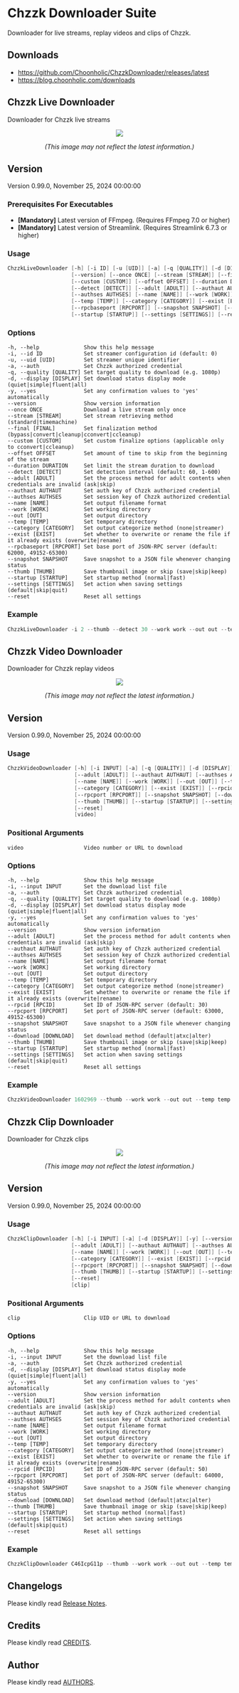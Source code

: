 # Chzzk Downloader Suite
Downloader for live streams, replay videos and clips of Chzzk.

## Downloads
* https://github.com/Choonholic/ChzzkDownloader/releases/latest
* https://blog.choonholic.com/downloads

## Chzzk Live Downloader
Downloader for Chzzk live streams

<div style='text-align: center'>
<img src='img/screenshots/screenshot_chzzklivemanager.png' />
<p><i>(This image may not reflect the latest information.)</i></p>
</div>

## Version
Version 0.99.0, November 25, 2024 00:00:00

### Prerequisites For Executables
* **[Mandatory]** Latest version of FFmpeg. (Requires FFmpeg 7.0 or higher)
* **[Mandatory]** Latest version of Streamlink. (Requires Streamlink 6.7.3 or higher)

### Usage
```powershell
ChzzkLiveDownloader [-h] [-i ID] [-u [UID]] [-a] [-q [QUALITY]] [-d [DISPLAY]] [-y]
                    [--version] [--once ONCE] [--stream [STREAM]] [--final [FINAL]]
                    [--custom [CUSTOM]] [--offset OFFSET] [--duration DURATION]
                    [--detect [DETECT]] [--adult [ADULT]] [--authaut AUTHAUT]
                    [--authses AUTHSES] [--name [NAME]] [--work [WORK]] [--out [OUT]]
                    [--temp [TEMP]] [--category [CATEGORY]] [--exist [EXIST]]
                    [--rpcbaseport [RPCPORT]] [--snapshot SNAPSHOT] [--thumb [THUMB]]
                    [--startup [STARTUP]] [--settings [SETTINGS]] [--reset]
```

### Options
```
-h, --help              Show this help message
-i, --id ID             Set streamer configuration id (default: 0)
-u, --uid [UID]         Set streamer unique identifier
-a, --auth              Set Chzzk authorized credential
-q, --quality [QUALITY] Set target quality to download (e.g. 1080p)
-d, --display [DISPLAY] Set download status display mode (quiet|simple|fluent|all)
-y, --yes               Set any confirmation values to 'yes' automatically
--version               Show version information
--once ONCE             Download a live stream only once
--stream [STREAM]       Set stream retrieving method (standard|timemachine)
--final [FINAL]         Set finalization method (bypass|convert|cleanup|cconvert|ccleanup)
--custom [CUSTOM]       Set custom finalize options (applicable only to cconvert|ccleanup)
--offset OFFSET         Set amount of time to skip from the beginning of the stream
--duration DURATION     Set limit the stream duration to download
--detect [DETECT]       Set detection interval (default: 60, 1-600)
--adult [ADULT]         Set the process method for adult contents when credentials are invalid (ask|skip)
--authaut AUTHAUT       Set auth key of Chzzk authorized credential
--authses AUTHSES       Set session key of Chzzk authorized credential
--name [NAME]           Set output filename format
--work [WORK]           Set working directory
--out [OUT]             Set output directory
--temp [TEMP]           Set temporary directory
--category [CATEGORY]   Set output categorize method (none|streamer)
--exist [EXIST]         Set whether to overwrite or rename the file if it already exists (overwrite|rename)
--rpcbaseport [RPCPORT] Set base port of JSON-RPC server (default: 62000, 49152-65300)
--snapshot SNAPSHOT     Save snapshot to a JSON file whenever changing status
--thumb [THUMB]         Save thumbnail image or skip (save|skip|keep)
--startup [STARTUP]     Set startup method (normal|fast)
--settings [SETTINGS]   Set action when saving settings (default|skip|quit)
--reset                 Reset all settings
```

### Example
```powershell
ChzzkLiveDownloader -i 2 --thumb --detect 30 --work work --out out --temp temp
```

## Chzzk Video Downloader
Downloader for Chzzk replay videos

<div style='text-align: center'>
<img src='img/screenshots/screenshot_chzzkvideomanager.png' />
<p><i>(This image may not reflect the latest information.)</i></p>
</div>

## Version
Version 0.99.0, November 25, 2024 00:00:00

### Usage
```powershell
ChzzkVideoDownloader [-h] [-i INPUT] [-a] [-q [QUALITY]] [-d [DISPLAY]] [-y] [--version]
                     [--adult [ADULT]] [--authaut AUTHAUT] [--authses AUTHSES]
                     [--name [NAME]] [--work [WORK]] [--out [OUT]] [--temp [TEMP]]
                     [--category [CATEGORY]] [--exist [EXIST]] [--rpcid [RPCID]]
                     [--rpcport [RPCPORT]] [--snapshot SNAPSHOT] [--download [DOWNLOAD]]
                     [--thumb [THUMB]] [--startup [STARTUP]] [--settings [SETTINGS]]
                     [--reset]
                     [video]
```

### Positional Arguments
```
video                   Video number or URL to download
```

### Options
```
-h, --help              Show this help message
-i, --input INPUT       Set the download list file
-a, --auth              Set Chzzk authorized credential
-q, --quality [QUALITY] Set target quality to download (e.g. 1080p)
-d, --display [DISPLAY] Set download status display mode (quiet|simple|fluent|all)
-y, --yes               Set any confirmation values to 'yes' automatically
--version               Show version information
--adult [ADULT]         Set the process method for adult contents when credentials are invalid (ask|skip)
--authaut AUTHAUT       Set auth key of Chzzk authorized credential
--authses AUTHSES       Set session key of Chzzk authorized credential
--name [NAME]           Set output filename format
--work [WORK]           Set working directory
--out [OUT]             Set output directory
--temp [TEMP]           Set temporary directory
--category [CATEGORY]   Set output categorize method (none|streamer)
--exist [EXIST]         Set whether to overwrite or rename the file if it already exists (overwrite|rename)
--rpcid [RPCID]         Set ID of JSON-RPC server (default: 30)
--rpcport [RPCPORT]     Set port of JSON-RPC server (default: 63000, 49152-65300)
--snapshot SNAPSHOT     Save snapshot to a JSON file whenever changing status
--download [DOWNLOAD]   Set download method (default|atxc|alter)
--thumb [THUMB]         Save thumbnail image or skip (save|skip|keep)
--startup [STARTUP]     Set startup method (normal|fast)
--settings [SETTINGS]   Set action when saving settings (default|skip|quit)
--reset                 Reset all settings
```

### Example
```powershell
ChzzkVideoDownloader 1602969 --thumb --work work --out out --temp temp
```

## Chzzk Clip Downloader
Downloader for Chzzk clips

<div style='text-align: center'>
<img src='img/screenshots/screenshot_chzzkclipmanager.png' />
<p><i>(This image may not reflect the latest information.)</i></p>
</div>

## Version
Version 0.99.0, November 25, 2024 00:00:00

### Usage
```powershell
ChzzkClipDownloader [-h] [-i INPUT] [-a] [-d [DISPLAY]] [-y] [--version]
                    [--adult [ADULT]] [--authaut AUTHAUT] [--authses AUTHSES]
                    [--name [NAME]] [--work [WORK]] [--out [OUT]] [--temp [TEMP]]
                    [--category [CATEGORY]] [--exist [EXIST]] [--rpcid [RPCID]]
                    [--rpcport [RPCPORT]] [--snapshot SNAPSHOT] [--download [DOWNLOAD]]
                    [--thumb [THUMB]] [--startup [STARTUP]] [--settings [SETTINGS]]
                    [--reset]
                    [clip]
```

### Positional Arguments
```
clip                    Clip UID or URL to download
```

### Options
```
-h, --help              Show this help message
-i, --input INPUT       Set the download list file
-a, --auth              Set Chzzk authorized credential
-d, --display [DISPLAY] Set download status display mode (quiet|simple|fluent|all)
-y, --yes               Set any confirmation values to 'yes' automatically
--version               Show version information
--adult [ADULT]         Set the process method for adult contents when credentials are invalid (ask|skip)
--authaut AUTHAUT       Set auth key of Chzzk authorized credential
--authses AUTHSES       Set session key of Chzzk authorized credential
--name [NAME]           Set output filename format
--work [WORK]           Set working directory
--out [OUT]             Set output directory
--temp [TEMP]           Set temporary directory
--category [CATEGORY]   Set output categorize method (none|streamer)
--exist [EXIST]         Set whether to overwrite or rename the file if it already exists (overwrite|rename)
--rpcid [RPCID]         Set ID of JSON-RPC server (default: 50)
--rpcport [RPCPORT]     Set port of JSON-RPC server (default: 64000, 49152-65300)
--snapshot SNAPSHOT     Save snapshot to a JSON file whenever changing status
--download [DOWNLOAD]   Set download method (default|atxc|alter)
--thumb [THUMB]         Save thumbnail image or skip (save|skip|keep)
--startup [STARTUP]     Set startup method (normal|fast)
--settings [SETTINGS]   Set action when saving settings (default|skip|quit)
--reset                 Reset all settings
```

### Example
```powershell
ChzzkClipDownloader C46IcpG11p --thumb --work work --out out --temp temp
```
## Changelogs
Please kindly read [Release Notes](https://blog.choonholic.com/archives/3216).

## Credits
Please kindly read [CREDITS](./CREDITS.md).

## Author
Please kindly read [AUTHORS](./AUTHORS.md).
